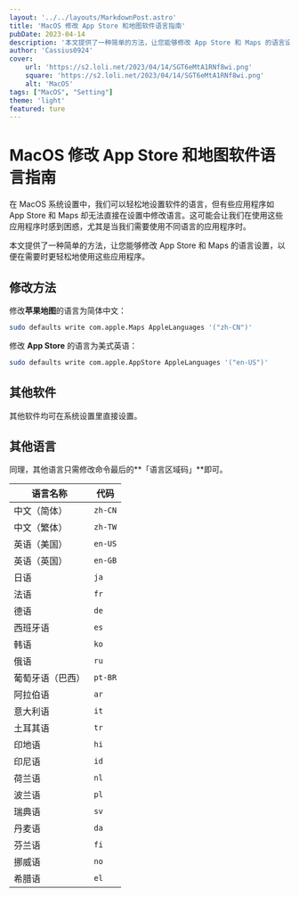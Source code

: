 ```yaml
---
layout: '../../layouts/MarkdownPost.astro'
title: 'MacOS 修改 App Store 和地图软件语言指南'
pubDate: 2023-04-14
description: '本文提供了一种简单的方法，让您能够修改 App Store 和 Maps 的语言设置。'
author: 'Cassius0924'
cover:
    url: 'https://s2.loli.net/2023/04/14/SGT6eMtA1RNf8wi.png'
    square: 'https://s2.loli.net/2023/04/14/SGT6eMtA1RNf8wi.png'
    alt: 'MacOS'
tags: ["MacOS", "Setting"]
theme: 'light'
featured: ture
---
```


# MacOS 修改 App Store 和地图软件语言指南

在 MacOS 系统设置中，我们可以轻松地设置软件的语言，但有些应用程序如 App Store 和 Maps 却无法直接在设置中修改语言。这可能会让我们在使用这些应用程序时感到困惑，尤其是当我们需要使用不同语言的应用程序时。

本文提供了一种简单的方法，让您能够修改 App Store 和 Maps 的语言设置，以便在需要时更轻松地使用这些应用程序。

## 修改方法

修改**苹果地图**的语言为简体中文：

```bash
sudo defaults write com.apple.Maps AppleLanguages '("zh-CN")'
```

修改 **App Store** 的语言为美式英语：

```bash
sudo defaults write com.apple.AppStore AppleLanguages '("en-US")'
```

## 其他软件

其他软件均可在系统设置里直接设置。

## 其他语言

同理，其他语言只需修改命令最后的**「语言区域码」**即可。

| 语言名称         | 代码    |
| ----------- | ------- |
| 中文（简体）     | `zh-CN` |
| 中文（繁体）     | `zh-TW` |
| 英语（美国）     | `en-US` |
| 英语（英国）     | `en-GB` |
| 日语             | `ja`    |
| 法语             | `fr`    |
| 德语             | `de`    |
| 西班牙语         | `es`    |
| 韩语             | `ko`    |
| 俄语             | `ru`    |
| 葡萄牙语（巴西） | `pt-BR` |
| 阿拉伯语         | `ar`    |
| 意大利语         | `it`    |
| 土耳其语         | `tr`    |
| 印地语           | `hi`    |
| 印尼语           | `id`    |
| 荷兰语           | `nl`    |
| 波兰语           | `pl`    |
| 瑞典语           | `sv`    |
| 丹麦语           | `da`    |
| 芬兰语           | `fi`    |
| 挪威语           | `no`    |
| 希腊语           | `el`    |
